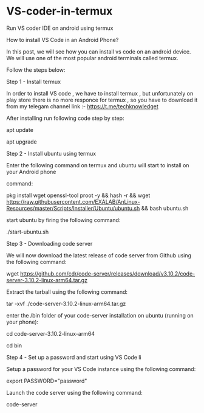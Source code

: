 # VS-coder-in-termux
Run VS coder IDE on android using termux 


How to install VS Code in an Android Phone?



In this post, we will see how you can install vs code on an android device. We will use one of the most popular android terminals called termux.

Follow the steps below:

Step 1 - Install termux

In order to install VS code , we have to install termux , but unfortunately on play store there is no more responce for termux , so you have to download it from my telegam channel
link :- https://t.me/techknowledget

After installing run following code step by step:

apt update 


apt upgrade



Step 2 - Install ubuntu using termux

Enter the following command on termux and ubuntu will start to install on your Android phone

command:

pkg install wget openssl-tool proot -y && hash -r && wget https://raw.githubusercontent.com/EXALAB/AnLinux-Resources/master/Scripts/Installer/Ubuntu/ubuntu.sh && bash ubuntu.sh



start ubuntu by firing the following command:

./start-ubuntu.sh



Step 3 - Downloading code server



We will now download the latest release of code server from Github using the following command:



wget https://github.com/cdr/code-server/releases/download/v3.10.2/code-server-3.10.2-linux-arm64.tar.gz



Extract the tarball using the following command:


tar -xvf ./code-server-3.10.2-linux-arm64.tar.gz



enter the /bin folder of your code-server installation on ubuntu (running on your phone):


cd code-server-3.10.2-linux-arm64


cd bin


Step 4 - Set up a password and start using VS Code
li

Setup a password for your VS Code instance using the following command:

export PASSWORD="password"




Launch the code server using the following command:

code-server
